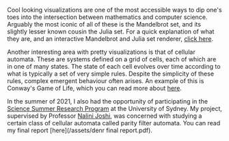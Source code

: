 ---
---

Cool looking visualizations are one of the most accessible ways to dip one's toes into the intersection between mathematics and computer science. Arguably the most iconic of all of these is the Mandelbrot set, and its slightly lesser known cousin the Julia set. For a quick explanation of what they are, and an interactive Mandelbrot and Julia set renderer, [click here](/visualizations/mandelbrot-julia/mandelbrot-julia). 

Another interesting area with pretty visualizations is that of cellular automata. These are systems defined on a grid of cells, each of which are in one of many states. The state of each cell evolves over time according to what is typically a set of very simple rules. Despite the simplicity of these rules, complex emergent behaviour often arises. An example of this is Conway's Game of Life, which you can read more about [here](/visualizations/cellular/game-of-life).

In the summer of 2021, I also had the opportunity of participating in the [Science Summer Research Program](https://www.sydney.edu.au/scholarships/d/science-summer-research-program.html) at the University of Sydney. My project, supervised by Professor [Nalini Joshi](https://www.wikiwand.com/en/Nalini_Joshi), was concerned with studying a certain class of cellular automata called parity filter automata. You can read my final report [here](/assets/denr final report.pdf).